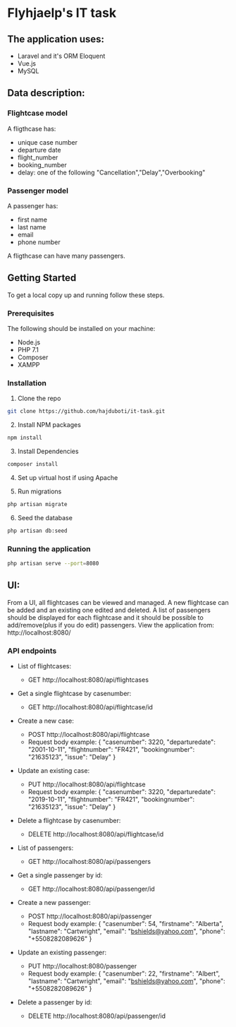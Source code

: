 # Flyhjaelp's IT task

## The application uses:

* Laravel and it's ORM Eloquent
* Vue.js
* MySQL

## Data description:

### Flightcase model

A fligthcase has:
* unique case number
* departure date
* flight_number
* booking_number
* delay: one of the following "Cancellation","Delay","Overbooking"

### Passenger model

A passenger has:
* first name
* last name
* email
* phone number

A fligthcase can have many passengers.

<!-- GETTING STARTED -->
## Getting Started

To get a local copy up and running follow these steps.

### Prerequisites

The following should be installed on your machine:

* Node.js
* PHP 7.1
* Composer
* XAMPP

### Installation

1. Clone the repo
```sh
git clone https://github.com/hajduboti/it-task.git
```
2. Install NPM packages
```sh
npm install
```
3. Install Dependencies
```sh
composer install
```
4. Set up virtual host if using Apache

5. Run migrations
```sh
php artisan migrate
```
6. Seed the database
```sh
php artisan db:seed
```

### Running the application

```sh
php artisan serve --port=8080
```

## UI:

From a UI, all flightcases can be viewed and managed. A new flightcase can be added and an existing one edited and deleted. 
A list of passengers should be displayed for each flightcase and it should be possible to add/remove(plus if you do edit) passengers. 
View the application from: http://localhost:8080/

### API endpoints

* List of flightcases:
    * GET http://localhost:8080/api/flightcases
* Get a single flightcase by casenumber:
    * GET http://localhost:8080/api/flightcase/id
* Create a new case:
    * POST http://localhost:8080/api/flightcase
    * Request body example:
        {
            "casenumber": 3220,
            "departuredate": "2001-10-11",
            "flightnumber": "FR421",
            "bookingnumber": "21635123",
            "issue": "Delay"
        }
* Update an existing case:
    * PUT http://localhost:8080/api/flightcase
    * Request body example:
        {
            "casenumber": 3220,
            "departuredate": "2019-10-11",
            "flightnumber": "FR421",
            "bookingnumber": "21635123",
            "issue": "Delay"
        }
* Delete a flightcase by casenumber:
    * DELETE http://localhost:8080/api/flightcase/id

* List of passengers:
    * GET http://localhost:8080/api/passengers
* Get a single passenger by id:
    * GET http://localhost:8080/api/passenger/id
* Create a new passenger:
    * POST http://localhost:8080/api/passenger
    * Request body example:
        {
            "casenumber": 54,
            "firstname": "Alberta",
            "lastname": "Cartwright",
            "email": "bshields@yahoo.com",
            "phone": "+5508282089626"
        }
* Update an existing passenger:
    * PUT http://localhost:8080/passenger
    * Request body example:
        {
            "casenumber": 22,
            "firstname": "Albert",
            "lastname": "Cartwright",
            "email": "bshields@yahoo.com",
            "phone": "+5508282089626"
        }
* Delete a passenger by id:
    * DELETE http://localhost:8080/api/passenger/id